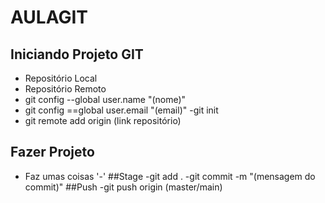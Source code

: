# AULAGIT
## Iniciando Projeto GIT
- Repositório Local
- Repositório Remoto
- git config --global user.name "(nome)"
- git config ==global user.email "(email)"
-git init
- git remote add origin (link repositório)
## Fazer Projeto
- Faz umas coisas '-'
##Stage
-git add .
-git commit -m "(mensagem do commit)"
##Push
-git push origin (master/main)
